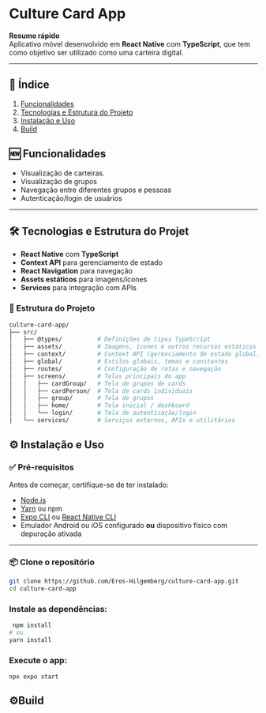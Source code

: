 # Culture Card App

**Resumo rápido**  
Aplicativo móvel desenvolvido em **React Native** com **TypeScript**, que tem como objetivo ser utilizado como uma carteira digital.

---

## 📑 Índice

1. [Funcionalidades](#-funcionalidades)  
2. [Tecnologias e Estrutura do Projeto](#-tecnologias-e-estrutura-do-projeto)
3. [Instalação e Uso](#-instalação-e-uso)
4. [Build](#-build)


## 🆕 Funcionalidades  

- Visualização de carteiras.
- Visualização de grupos
- Navegação entre diferentes grupos e pessoas 
- Autenticação/login de usuários  

---

## 🛠 Tecnologias e Estrutura do Projet

- **React Native** com **TypeScript**  
- **Context API** para gerenciamento de estado  
- **React Navigation** para navegação  
- **Assets estáticos** para imagens/ícones  
- **Services** para integração com APIs  

### 📂 Estrutura do Projeto

```bash
culture-card-app/
├── src/
│   ├── @types/          # Definições de tipos TypeScript
│   ├── assets/          # Imagens, ícones e outros recursos estáticos
│   ├── context/         # Context API (gerenciamento de estado global)
│   ├── global/          # Estilos globais, temas e constantes
│   ├── routes/          # Configuração de rotas e navegação
│   ├── screens/         # Telas principais do app
│   │   ├── cardGroup/   # Tela de grupos de cards
│   │   ├── cardPerson/  # Tela de cards individuais
│   │   ├── group/       # Tela de grupos
│   │   ├── home/        # Tela inicial / dashboard
│   │   └── login/       # Tela de autenticação/login
│   └── services/        # Serviços externos, APIs e utilitários
```

## ⚙️ Instalação e Uso

### ✅ Pré-requisitos

Antes de começar, certifique-se de ter instalado:

- [Node.js](https://nodejs.org/)
- [Yarn](https://yarnpkg.com/) ou npm
- [Expo CLI](https://docs.expo.dev/get-started/installation/) ou [React Native CLI](https://reactnative.dev/docs/environment-setup)
- Emulador Android ou iOS configurado **ou** dispositivo físico com depuração ativada

---

### 📦 Clone o repositório

```bash
git clone https://github.com/Eros-Hilgemberg/culture-card-app.git
cd culture-card-app
```

### Instale as dependências:

```bash
 npm install
# ou
yarn install
````

### Execute o app:

```
npx expo start

```

## ⚙️Build

